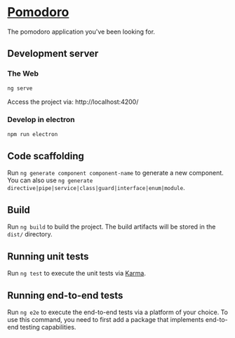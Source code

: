 # [Pomodoro](https://pomodoro.marvinkweyu.net)

The pomodoro application you've been looking for.

## Development server

### The Web

```bash
ng serve
```

Access the project via: http://localhost:4200/

### Develop in electron

```bash
npm run electron
```

## Code scaffolding

Run `ng generate component component-name` to generate a new component. You can also use `ng generate directive|pipe|service|class|guard|interface|enum|module`.

## Build

Run `ng build` to build the project. The build artifacts will be stored in the `dist/` directory.

## Running unit tests

Run `ng test` to execute the unit tests via [Karma](https://karma-runner.github.io).

## Running end-to-end tests

Run `ng e2e` to execute the end-to-end tests via a platform of your choice. To use this command, you need to first add a package that implements end-to-end testing capabilities.
